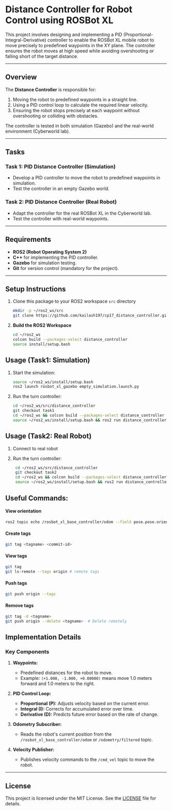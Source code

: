 # Distance Controller for Robot Control using ROSBot XL

This project involves designing and implementing a PID (Proportional-Integral-Derivative) controller to enable the ROSBot XL mobile robot to move precisely to predefined waypoints in the XY plane. The controller ensures the robot moves at high speed while avoiding overshooting or falling short of the target distance.

---

## **Overview**

The **Distance Controller** is responsible for:
1. Moving the robot to predefined waypoints in a straight line.
2. Using a PID control loop to calculate the required linear velocity.
3. Ensuring the robot stops precisely at each waypoint without overshooting or colliding with obstacles.

The controller is tested in both simulation (Gazebo) and the real-world environment (Cyberworld lab).

---

## **Tasks**

### **Task 1: PID Distance Controller (Simulation)**
- Develop a PID controller to move the robot to predefined waypoints in simulation.
- Test the controller in an empty Gazebo world.

### **Task 2: PID Distance Controller (Real Robot)**
- Adapt the controller for the real ROSBot XL in the Cyberworld lab.
- Test the controller with real-world waypoints.

---

## **Requirements**
- **ROS2 (Robot Operating System 2)**
- **C++** for implementing the PID controller.
- **Gazebo** for simulation testing.
- **Git** for version control (mandatory for the project).

---

## **Setup Instructions**
1. Clone this package to your ROS2 workspace `src` directory
    ```bash
    mkdir -p ~/ros2_ws/src
    git clone https://github.com/kailash197/cp17_distance_controller.git distance_controller
    ```

2. **Build the ROS2 Workspace**
   ```bash
   cd ~/ros2_ws
   colcon build --packages-select distance_controller
   source install/setup.bash
   ```

## Usage (Task1: Simulation)
1. Start the simulation:
   ```bash
   source ~/ros2_ws/install/setup.bash
   ros2 launch rosbot_xl_gazebo empty_simulation.launch.py
   ```
2. Run the turn controller:
    ```bash
    cd ~/ros2_ws/src/distance_controller
    git checkout task1
    cd ~/ros2_ws && colcon build --packages-select distance_controller  && source install/setup.bash
    source ~/ros2_ws/install/setup.bash && ros2 run distance_controller distance_controller
   ```

## Usage (Task2: Real Robot)
1. Connect to real robot

2. Run the turn controller:
   ```bash
    cd ~/ros2_ws/src/distance_controller
    git checkout task2
    cd ~/ros2_ws && colcon build --packages-select distance_controller  && source install/setup.bash
    source ~/ros2_ws/install/setup.bash && ros2 run distance_controller distance_controller 2
   ```

## Useful Commands:

#### View orientation
```bash
ros2 topic echo /rosbot_xl_base_controller/odom --field pose.pose.orientation
```

#### Create tags
```bash
git tag <tagname> <commit-id>
```

#### View tags
```bash
git tag
git ls-remote --tags origin # remote tags
```

#### Push tags
```bash
git push origin --tags
```

#### Remove tags
```bash
git tag -d <tagname>
git push origin --delete <tagname>  # Delete remotely
```

## **Implementation Details**

### **Key Components**
1. **Waypoints:**
   - Predefined distances for the robot to move.
   - Example: `(+1.000, -1.000, +0.00000)` means move 1.0 meters forward and 1.0 meters to the right.

2. **PID Control Loop:**
   - **Proportional (P):** Adjusts velocity based on the current error.
   - **Integral (I):** Corrects for accumulated error over time.
   - **Derivative (D):** Predicts future error based on the rate of change.

3. **Odometry Subscriber:**
   - Reads the robot's current position from the `/rosbot_xl_base_controller/odom` or `/odometry/filtered` topic.

4. **Velocity Publisher:**
   - Publishes velocity commands to the `/cmd_vel` topic to move the robot.

---

## **License**
This project is licensed under the MIT License. See the [LICENSE](LICENSE) file for details.
